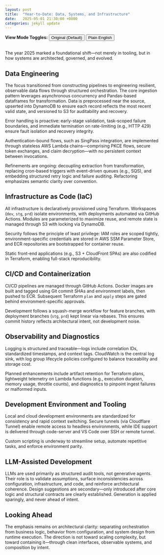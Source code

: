 ```yaml
---
layout: post
title:  "Year-to-Date: Data, Systems, and Infrastructure"
date:   2025-05-01 21:30:00 +0800
categories: jekyll update
---
```


<!-- Toggle Buttons -->
<div>
    <strong>View Mode Toggles:</strong>
  <button onclick="toggleVersion('original')">Original (Default)</button>
  <button onclick="toggleVersion('english')">Plain English</button>
</div>
<br>

<!-- DENSE VERSION -->
<div id="original" style="display: block;" markdown="1">

The year 2025 marked a foundational shift—not merely in tooling, but in how systems are architected, governed, and evolved.

## Data Engineering

The focus transitioned from constructing pipelines to engineering resilient, observable data flows through structured orchestration. The core ingestion pattern leverages asynchronous concurrency and Pandas-based dataframes for transformation. Data is preprocessed near the source, upserted into DynamoDB to ensure each record reflects the most recent valid state, and versioned to S3 for auditability and recovery.

Error handling is proactive: early-stage validation, task-scoped failure boundaries, and immediate termination on rate-limiting (e.g., HTTP 429) ensure fault isolation and recovery integrity.

Authentication-bound flows, such as SingPass integration, are implemented through stateless AWS Lambda chains—comprising PKCE flows, secure token exchanges, and claim decryption—with no persistent context between invocations.

Refinements are ongoing: decoupling extraction from transformation, replacing cron-based triggers with event-driven queues (e.g., SQS), and embedding structured retry logic and failure auditing. Refactoring emphasizes semantic clarity over convention.

## Infrastructure as Code (IaC)

All infrastructure is declaratively provisioned using Terraform. Workspaces (`dev`, `stg`, `prd`) isolate environments, with deployments automated via GitHub Actions. Modules are parameterized to maximize reuse, and remote state is managed through S3 with locking via DynamoDB.

Security follows the principle of least privilege: IAM roles are scoped tightly, environment-specific credentials are stored in AWS SSM Parameter Store, and ECR repositories are bootstrapped for container reuse.

Static front-end applications (e.g., S3 + CloudFront SPAs) are also codified in Terraform, enabling full-stack reproducibility.

## CI/CD and Containerization

CI/CD pipelines are managed through GitHub Actions. Docker images are built and tagged using Git commit SHAs and environment labels, then pushed to ECR. Subsequent Terraform `plan` and `apply` steps are gated behind environment-specific approvals.

Development follows a squash-merge workflow for feature branches, with deployment branches (`stg`, `prd`) kept linear via rebases. This ensures commit history reflects architectural intent, not development noise.

## Observability and Diagnostics

Logging is structured and traceable—logs include correlation IDs, standardized timestamps, and context tags. CloudWatch is the central log sink, with log group lifecycle policies configured to balance traceability and storage cost.

Planned enhancements include artifact retention for Terraform plans, lightweight telemetry on Lambda functions (e.g., execution duration, memory usage, throttle counts), and diagnostics to pinpoint ingest failures or malformed inputs.

## Development Environment and Tooling

Local and cloud development environments are standardized for consistency and rapid context switching. Secure tunnels (via Cloudflare Tunnel) enable remote access to headless environments, while IDE support is delivered through code-server and VS Code over SSH or remote tunnel.

Custom scripting is underway to streamline setup, automate repetitive tasks, and enforce environment parity.

## LLM-Assisted Development

LLMs are used primarily as structured audit tools, not generative agents. Their role is to validate assumptions, surface inconsistencies across configuration, infrastructure, and code, and reinforce architectural coherence. Design suggestions are secondary—only introduced after core logic and structural contracts are clearly established. Generation is applied sparingly, and never ahead of intent.

## Looking Ahead

The emphasis remains on architectural clarity: separating orchestration from business logic, behavior from configuration, and system design from runtime execution. The direction is not toward scaling complexity, but toward containing it—through clean interfaces, observable systems, and composition by intent.

</div>

<!-- ENGLISH VERSION -->
<div id="english" style="display: none;" markdown="1">

The year 2025 marked a shift—not only in tools adopted, but in how systems were designed and maintained. The emphasis was placed on building with reliability, clarity, and long-term manageability in mind.

## Data Engineering

Rather than building pipelines as a goal in itself, attention was directed toward shaping how data flows through systems. Key characteristics of the new pattern include:

- Data is processed as it arrives, using asynchronous execution.
- Raw data is processed and deduplicated early through Python Pandas.
- Records are further streamlined by leveraging DynamoDB's conditional insert or update.
- Backups are written to S3 with version control, supporting traceability and recovery.

Failures are isolated to specific tasks. This prevents errors from spreading across the system.

Authentication-related workflows (such as SingPass integration) are handled using stateless Lambda sequences. This includes secure handling of login protocols (PKCE), access tokens, and encrypted identity claims—all without compromising sensitivity between steps.

Further improvements to be introduced over time:

- Separate data retrieval and processing to increase modularity.
- Replace timed schedules with event-driven triggers.
- Make retries fault-tolerant and context-aware.
- Selectively apply refactoring based on actual system needs.

## Infrastructure as Code (IaC)

All infrastructure was defined using Terraform. Distinct environments—development, staging, and production—are deployed using GitHub Actions.

- Remote state is maintained per environment.
- Secrets are stored and accessed securely via SSM Parameter Store.
- IAM roles follow least-privilege principles.
- Modules are parameterized to eliminate duplication.

Front-end deployments (e.g., SPAs on S3 served through CloudFront) were brought under the same infrastructure-as-code model to support full lifecycle automation.

## CI/CD and Containerization

Code deployments were moved from manual processes to automated GitHub Actions workflows.

- Docker images are built and tagged with Git SHAs on relevant commits.
- Infrastructure changes are gated behind review and approval workflows using Terraform’s planning and application steps.
- Feature branches are merged using squash strategies.
- Staging and production branches are kept clean and linear, using rebases to maintain a clear, intentional history of changes.

This transition ensures deployments reflect deliberate architectural intent rather than accumulated iteration.

## Observability and Diagnostics

Structured logging formats were introduced, featuring consistent timestamps, request identifiers, and event metadata. These enable trace-level inspection across asynchronous workloads.

Log verbosity is controlled per environment. Logs are routed through CloudWatch with lifecycle policies configured to control retention and cost.

Planned additions include:

- Storing Terraform plans as artifacts for future inspection.
- Collecting telemetry data on function runtime behavior (e.g., execution time, memory use, throttling).
- Building diagnostic tools to assist with failure triage and data anomaly detection.

## Development Environment and Tooling

Development workflows were aligned across local and remote contexts:

- Remote development is enabled through Cloudflare Tunnel, Code-server, and VS Code via SSH.
- Local development is containerized for reproducibility.
- Internal scripts are being created to simplify repetitive tasks such as environment switching, container launching, and deployment execution.

This alignment reduces context-switching overhead and promotes operational consistency.

## LLM-Assisted Development

Language models (LLMs) are used selectively—their role is mainly post-design validation, not simply code generation.

- Edge cases and overlooked conditions are more easily identified.
- Infrastructure, configuration, and implementation are cross-checked for consistency.
- Suggestions are offered only after internal structures are defined.

Think of them more as code reviewers than authors—they help confirm what’s built, not invent from scratch.

## Looking Ahead

Emphasis remains on architectural separation:

- Orchestration and logic are kept distinct.
- Implementation reflects clarified intent.
- Systems are made increasingly observable and failure-tolerant.

Complexity is not avoided, but contained—through deliberate structure, bounded interfaces, and context-aware execution.

</div>

<!-- Toggle Script -->
<script>
function toggleVersion(id) {
  document.getElementById('original').style.display = (id === 'original') ? 'block' : 'none';
  document.getElementById('english').style.display = (id === 'english') ? 'block' : 'none';
}
</script>
